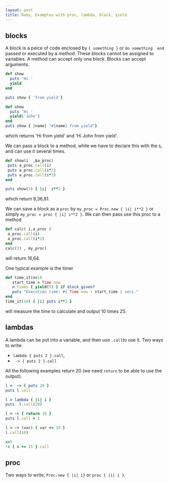 ```yaml
---
layout: post
title: Ruby, Examples with proc, lambda, block, yield
---
```


## blocks
A block is a peice of code enclosed by `{ something }` or `do something  end` passed or executed by a method. These blocks cannot be assigned to variables. A method can accept only one block. Blocks can accept arguments.
```ruby
def show
  puts 'Hi '
  yield
end

puts show { 'from yield'}

def show
  puts 'Hi '
  yield('John')
end
puts show { |name| "#{name} from yield"}
 ```
 which returns 'Hi from yield' and 'Hi John from yield'.
 
 We can pass a block to a method, while we have to declare this with the `&`, and can  use it several times.
 ```ruby
 def show(i  ,&a_proc)
  puts a_proc.call(i)
  puts a_proc.call(i*2)
  puts a_proc.call(i*3)
end

puts show(3) { |i|  i**2 }
```
which return 9,36,81.  

 We can save a block as a `proc`   by `my_proc = Proc.new { |i| i**2 }`   or simply `my_proc = proc { |i| i**2 }`.
 We can then pass use this proc to a method
 ```ruby
 def calc( i,a_proc )
  a_proc.call(i)
  a_proc.call(i*2)
 end
 calc(3) , my_proc)
 ```
 will return 16,64.
 
 
 One typical example is the timer
 ```ruby
 def time_it(n=1)
    start_time = Time.now
    n.times { yield(5) } if block_given?
    puts "Execution time: #{ Time.now - start_time } secs."
end
time_it(10) { |i| puts i**2 }
 ```
 will measure the time to calculate and  output 10 times 25.
 
## lambdas
A lambda can be put into a variable, and then use `.call`to use it. Two ways to write:
- `lambda { puts 2 }.call`,
- ` -> { puts 2 }.call`

All the following examples return 20 (we need `return`   to be able to use the output).

```ruby
l =  -> { puts 20 }
puts l.call

l = lambda { |i| i }
puts  l.call(20)

l = -> { return 19 }
puts l.call + 1

l = -> (var) { var += 10 }
l.call(10)

x=5
-> { x += 15 }.call

```
## proc
Two ways to write, `Proc.new { |i| i}`   or `proc { |i| i }`.
